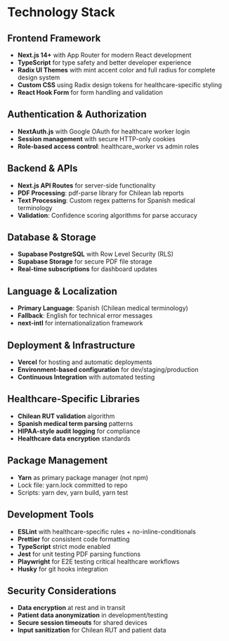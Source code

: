 # Technology Stack

## Frontend Framework
- **Next.js 14+** with App Router for modern React development
- **TypeScript** for type safety and better developer experience
- **Radix UI Themes** with mint accent color and full radius for complete design system
- **Custom CSS** using Radix design tokens for healthcare-specific styling
- **React Hook Form** for form handling and validation

## Authentication & Authorization
- **NextAuth.js** with Google OAuth for healthcare worker login
- **Session management** with secure HTTP-only cookies
- **Role-based access control**: healthcare_worker vs admin roles

## Backend & APIs
- **Next.js API Routes** for server-side functionality
- **PDF Processing**: pdf-parse library for Chilean lab reports
- **Text Processing**: Custom regex patterns for Spanish medical terminology
- **Validation**: Confidence scoring algorithms for parse accuracy

## Database & Storage
- **Supabase PostgreSQL** with Row Level Security (RLS)
- **Supabase Storage** for secure PDF file storage
- **Real-time subscriptions** for dashboard updates

## Language & Localization
- **Primary Language**: Spanish (Chilean medical terminology)
- **Fallback**: English for technical error messages
- **next-intl** for internationalization framework

## Deployment & Infrastructure
- **Vercel** for hosting and automatic deployments
- **Environment-based configuration** for dev/staging/production
- **Continuous Integration** with automated testing

## Healthcare-Specific Libraries
- **Chilean RUT validation** algorithm
- **Spanish medical term parsing** patterns
- **HIPAA-style audit logging** for compliance
- **Healthcare data encryption** standards

## Package Management
- **Yarn** as primary package manager (not npm)
- Lock file: yarn.lock committed to repo
- Scripts: yarn dev, yarn build, yarn test

## Development Tools
- **ESLint** with healthcare-specific rules + no-inline-conditionals
- **Prettier** for consistent code formatting
- **TypeScript** strict mode enabled
- **Jest** for unit testing PDF parsing functions
- **Playwright** for E2E testing critical healthcare workflows
- **Husky** for git hooks integration

## Security Considerations
- **Data encryption** at rest and in transit
- **Patient data anonymization** in development/testing
- **Secure session timeouts** for shared devices
- **Input sanitization** for Chilean RUT and patient data
